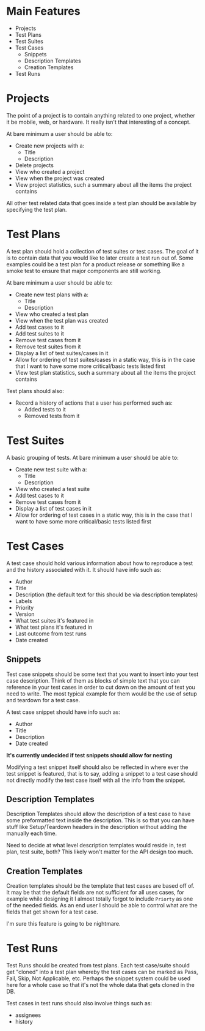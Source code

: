 # Main Features
- Projects
- Test Plans
- Test Suites
- Test Cases
    - Snippets
    - Description Templates
    - Creation Templates
- Test Runs

# Projects
The point of a project is to contain anything related to one project, whether it be mobile, web, or hardware. It really isn't that interesting of a concept.

At bare minimum a user should be able to:
- Create new projects with a:
    - Title
    - Description
- Delete projects
- View who created a project
- View when the project was created
- View project statistics, such a summary about all the items the project contains

All other test related data that goes inside a test plan should be available by specifying the test plan.

# Test Plans
A test plan should hold a collection of test suites or test cases. The goal of it is to contain data that you would like to later create a test run out of. Some examples could be a test plan for a product release or something like a smoke test to ensure that major components are still working.

At bare minimum a user should be able to:
- Create new test plans with a:
    - Title
    - Description
- View who created a test plan
- View when the test plan was created
- Add test cases to it
- Add test suites to it
- Remove test cases from it
- Remove test suites from it
- Display a list of test suites/cases in it
- Allow for ordering of test suites/cases in a static way, this is in the case that I want to have some more critical/basic tests listed first
- View test plan statistics, such a summary about all the items the project contains
  
Test plans should also:
- Record a history of actions that a user has performed such as:
    - Added tests to it
    - Removed tests from it

# Test Suites
A basic grouping of tests.
At bare minimum a user should be able to:
- Create new test suite with a:
    - Title
    - Description
- View who created a test suite
- Add test cases to it
- Remove test cases from it
- Display a list of test cases in it
- Allow for ordering of test cases in a static way, this is in the case that I want to have some more critical/basic tests listed first

# Test Cases
A test case should hold various information about how to reproduce a test and the history associated with it. It should have info such as:
- Author
- Title
- Description (the default text for this should be via description templates)
- Labels
- Priority
- Version
- What test suites it's featured in
- What test plans it's featured in
- Last outcome from test runs
- Date created

## Snippets

Test case snippets should be some text that you want to insert into your test case description. Think of them as blocks of simple text that you can reference in your test cases in order to cut down on the amount of text you need to write. The most typical example for them would be the use of setup and teardown for a test case.

A test case snippet should have info such as:
- Author
- Title
- Description
- Date created

**It's currently undecided if test snippets should allow for nesting**

Modifying a test snippet itself should also be reflected in where ever the test snippet is featured, that is to say, adding a snippet to a test case should not directly modify the test case itself with all the info from the snippet.

## Description Templates
Description Templates should allow the description of a test case to have some preformatted text inside the description. This is so that you can have stuff like Setup/Teardown headers in the description without adding the manually each time.

Need to decide at what level description templates would reside in, test plan, test suite, both? This likely won't matter for the API design too much.

## Creation Templates
Creation templates should be the template that test cases are based off of. It may be that the default fields are not sufficient for all uses cases, for example while designing it I almost totally forgot to include `Priorty` as one of the needed fields. As an end user I should be able to control what are the fields that get shown for a test case.

I'm sure this feature is going to be nightmare.

# Test Runs
Test Runs should be created from test plans. Each test case/suite should get "cloned" into a test plan whereby the test cases can be marked as Pass, Fail, Skip, Not Applicable, etc. Perhaps the snippet system could be used here for a whole case so that it's not the whole data that gets cloned in the DB.

Test cases in test runs should also involve things such as:
- assignees
- history



